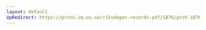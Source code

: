 ```yaml
---
layout: default
UpRedirect: https://pruto.im.uu.se/riksdagen-records-pdf/1876/prot-1876--ak--020/prot-1876--ak--020_053.pdf
---
```

